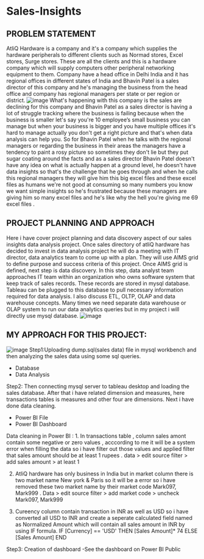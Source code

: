 # Sales-Insights

## PROBLEM STATEMENT

AtliQ Hardware is a company and it's a company which supplies the hardware peripherals to different clients such as Normad stores, Excel stores, Surge stores.
These are all the clients and this is a hardware company which will supply computers other peripheral networking equipment to them.
Company have a head office in Delhi India and it has regional offices in different states of India and Bhavin Patel is a sales director of this company and he's managing the business from the head office and company has regional managers per state or per region or district.
![image](https://user-images.githubusercontent.com/98209132/184473374-0c255079-6bef-4af9-b55a-d624f0b8bb77.png)
What's happening with this company is the sales are declining for this company and Bhavin Patel as a sales director is having a lot of struggle tracking where the business is failing because when the business is smaller let's say you're 10 employee’s small business you can manage but when your business is bigger and you have multiple offices it's hard to manage actually you don't get a right picture and that's when data analysis can help you.
So for Bhavin Patel when he talks with the regional managers or regarding the business in their areas the managers have a tendency to paint a rosy picture so sometimes they don't lie but they put sugar coating around the facts and as a sales director Bhavin Patel doesn't have any idea on what is actually happen at a ground level,
he doesn't have data insights so that's the challenge that he goes through and when he calls this regional managers they will give him this big excel files and these excel files as humans we're not good at consuming so many numbers you know we want simple insights so he's frustrated because these managers are giving him so many excel files and he's like why the hell you're giving me 69 excel files
.
## PROJECT PLANNING AND APPROACH

Here i have cover project planning and data discovery aspect of our sales insights data analysis project. Once sales directory of atliQ hardware has decided to invest in data analysis project he will do a meeting with IT director, data analytics team to come up with a plan. They will use AIMS grid to define purpose and success criteria of this project. Once AIMS grid is defined, next step is data discovery. In this step, data analyst team approaches IT team within an organization who owns software system that keep track of sales records. These records are stored in mysql database. Tableau can be plugged to this database to pull necessary information required for data analysis. I also discuss ETL, OLTP, OLAP and data warehouse concepts. 
Many times we need separate data warehouse or OLAP system to run our data analytics queries but in my project i will directly use mysql database.
![image](https://user-images.githubusercontent.com/98209132/184473502-d136d512-64d8-4427-a8d1-5f64a3e2334d.png)

## MY APPROACH FOR THIS PROJECT:
![image](https://user-images.githubusercontent.com/98209132/184473530-430000f6-8160-4294-b683-e18f6b53710b.png)
Step1:Uploading dump.sql(sales data) file in mysql workbench and then analyzing the sales data using some sql queries.

- Database
- Data Analysis

Step2: Then connecting mysql server to tableau desktop and loading the sales database. After that i have related dimension and measures, here transactions tables is measures and other four are dimensions. Next i have done data cleaning.
- Power BI File
- Power BI Dashboard

Data cleaning in Power BI : 1. In transactions table , column sales amont contain some negative or zero values , acccording to me it will be a system error when filling the data so i have filter out those values and applied filter that sales amount should be at least 1 rupees .
data > edit source filter > add sales amount > at least 1

2. AtliQ hardware has only business in India but in market column there is two market name New york & Paris so it will be a error so i have removed these two market name by their market code Mark097, Mark999 .
Data > edit source filter > add market code > uncheck Mark097, Mark999

3. Cureency column contain transaction in INR as well as USD so i have converted all USD to INR and create a seperate calculated field named as Normalized Amount which will contain all sales amount in INR by using IF formula.
IF [Currency] == 'USD' THEN [Sales Amount]* 74 ELSE [Sales Amount] END

Step3: Creation of dashboard
-See the dashboard on Power BI Public

